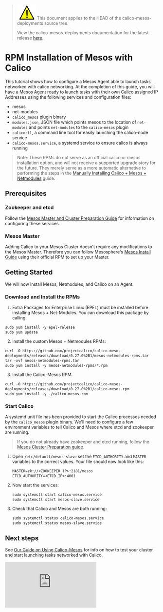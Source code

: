 <!--- master only -->
> ![warning](images/warning.png) This document applies to the HEAD of the calico-mesos-deployments source tree.
>
> View the calico-mesos-deployments documentation for the latest release [here](https://github.com/projectcalico/calico-mesos-deployments/blob/0.26.0%2B1/README.md).
<!--- else
> You are viewing the calico-mesos-deployments documentation for release **release**.
<!--- end of master only -->

# RPM Installation of Mesos with Calico
This tutorial shows how to configure a Mesos Agent able to launch tasks networked with calico networking.
At the completion of this guide, you will have a Mesos Agent ready to launch tasks with their own Calico assigned IP Addresses using the following services and configuration files:
- mesos
- net-modules
- `calico_mesos` plugin binary
- `modules.json`, JSON file which points mesos to the location of `net-modules` and points `net-modules` to the `calico-mesos` plugin
- `calicoctl`, a command line tool for easily launching the calico-node service
- `calico-mesos.service`, a systemd service to ensure calico is always running

>Note: These RPMs do not serve as an official calico or mesos installation option, and will not receive a supported upgrade story for the future. They merely serve as a more automatic alternative to performing the steps in the [Manually Installing Calico + Mesos + Netmodules](ManualInstallCalicoMesos.md) guide.

## Prerequisites
### Zookeeper and etcd
Follow the [Mesos Master and Cluster Preparation Guide](MesosClusterPreparation.md) for information on configuring these services.

### Mesos Master
Adding Calico to your Mesos Cluster doesn't require any modifications to the Mesos Master. Therefore you can follow Mesosphere's  [Mesos Install Guide](https://open.mesosphere.com/getting-started/install/#master-setup) using their official RPM to set up your Master.

## Getting Started
We will now install Mesos, Netmodules, and Calico on an Agent.

### Download and Install the RPMs
1. Extra Packages for Enterprise Linux (EPEL) must be installed before installing Mesos + Net-Modules. You can download this package by calling:
  ```
  sudo yum install -y epel-release
  sudo yum update
  ```

2. Install the custom Mesos + Netmodules RPMs:
  ```
  curl -O https://github.com/projectcalico/calico-mesos-deployments/releases/download/0.27.0%2B1/mesos-netmodules-rpms.tar
  tar -xvf mesos-netmodules-rpms.tar
  sudo yum install -y mesos-netmodules-rpms/*.rpm
  ```

3. Install the Calico-Mesos RPM:
  ```
  curl -O https://github.com/projectcalico/calico-mesos-deployments/releases/download/0.27.0%2B1/calico-mesos.rpm
  sudo yum install -y ./calico-mesos.rpm
  ```

### Start Calico
A systemd unit file has been provided to start the Calico processes needed by the `calico_mesos` plugin binary. We'll need to configure a few environment variables to tell Calico and Mesos where etcd and zookeeper are running.

> If you do not already have zookeeper and etcd running, follow the [Mesos Cluster Preparation guide](MesosClusterPreparation.md#install-zookeeper-and-etcd).

1. Open `/etc/default/mesos-slave` set the `ETCD_AUTHORITY` and `MASTER` variables to the correct values.  Your file should now look like this:
    ```
    MASTER=zk://<ZOOKEEPER_IP>:2181/mesos
    ETCD_AUTHORITY=<ETCD_IP>:4001
    ```

2. Now start the services:
    ```
    sudo systemctl start calico-mesos.service
    sudo systemctl start mesos-slave.service
    ```

3. Check that Calico and Mesos are both running:
    ```
    sudo systemctl status calico-mesos.service
    sudo systemctl status mesos-slave.service
    ```

## Next steps
See [Our Guide on Using Calico-Mesos](UsingCalicoMesos.md) for info on how to test your cluster and start launching tasks networked with Calico.

[calico-mesos]: https://github.com/projectcalico/calico-mesos/releases/latest

[![Analytics](https://calico-ga-beacon.appspot.com/UA-52125893-3/calico-containers/docs/mesos/RpmInstallCalicoMesos.md?pixel)](https://github.com/igrigorik/ga-beacon)
